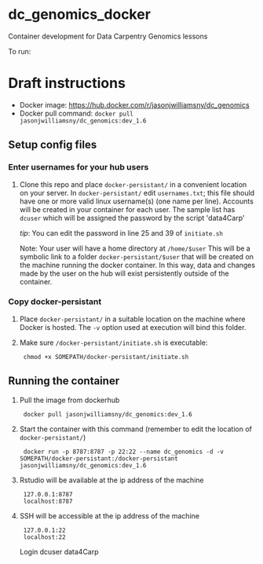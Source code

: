 # dc_genomics_docker
Container development for Data Carpentry Genomics lessons

To run:

# Draft instructions

- Docker image: https://hub.docker.com/r/jasonjwilliamsny/dc_genomics
- Docker pull command: `docker pull jasonjwilliamsny/dc_genomics:dev_1.6`

## Setup config files

### Enter usernames for your hub users

1. Clone this repo and place `docker-persistant/` in
   a convenient location on your server. In `docker-persistant/`
   edit `usernames.txt`; this file should have one or more valid linux
   username(s) (one name per line). Accounts will be created in your
   container for each user. The sample list has `dcuser` which will be assigned
   the password by the script 'data4Carp'

   *tip*: You can edit the password in line 25 and 39 of `initiate.sh`

   Note: Your user will have a home directory at `/home/$user`
   This will be a symbolic link to a folder `docker-persistant/$user`
   that will be created on the machine running the docker container.
   In this way, data and changes made by the user on the hub will exist
   persistently outside of the container.

### Copy docker-persistant

1. Place `docker-persistant/` in a suitable location on the
   machine where Docker is hosted. The `-v` option used at execution
   will bind this folder.
2. Make sure `/docker-persistant/initiate.sh` is executable:

        chmod +x SOMEPATH/docker-persistant/initiate.sh


## Running the container

1. Pull the image from dockerhub

        docker pull jasonjwilliamsny/dc_genomics:dev_1.6

2. Start the container with this command (remember to edit the location of
   `docker-persistant/`)

        docker run -p 8787:8787 -p 22:22 --name dc_genomics -d -v SOMEPATH/docker-persistant:/docker-persistant jasonjwilliamsny/dc_genomics:dev_1.6

3. Rstudio will be available at the ip address of the machine

        127.0.0.1:8787
        localhost:8787

4. SSH will be accessible at the ip address of the machine

        127.0.0.1:22
        localhost:22

    Login
         dcuser
         data4Carp
